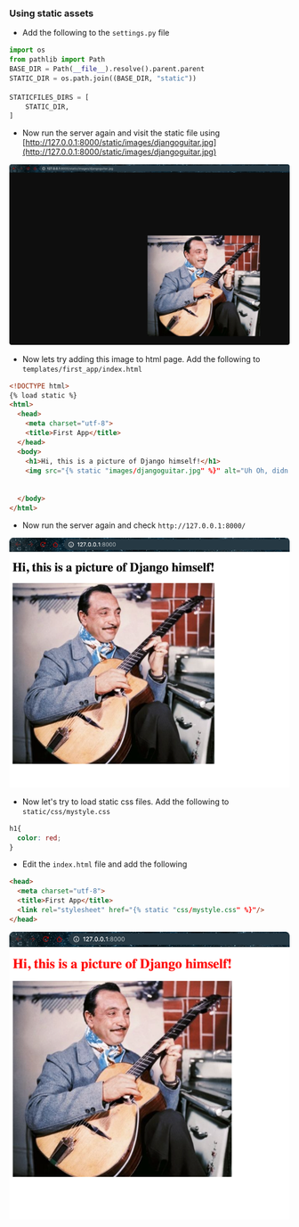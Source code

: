 
### Using static assets

- Add the following to the `settings.py` file
```python
import os
from pathlib import Path
BASE_DIR = Path(__file__).resolve().parent.parent
STATIC_DIR = os.path.join((BASE_DIR, "static"))

STATICFILES_DIRS = [
    STATIC_DIR,
]
```

- Now run the server again and visit the static file using [http://127.0.0.1:8000/static/images/djangoguitar.jpg](http://127.0.0.1:8000/static/images/djangoguitar.jpg)

![](https://github.com/codeaprendiz/_assets/blob/master/html-css-kitchen/django-task5-static-files.png)


- Now lets try adding this image to html page. Add the following to `templates/first_app/index.html`
```html
<!DOCTYPE html>
{% load static %}
<html>
  <head>
    <meta charset="utf-8">
    <title>First App</title>
  </head>
  <body>
    <h1>Hi, this is a picture of Django himself!</h1>
    <img src="{% static "images/djangoguitar.jpg" %}" alt="Uh Oh, didn't show!">


  </body>
</html>
```

- Now run the server again and check `http://127.0.0.1:8000/`


![](https://github.com/codeaprendiz/_assets/blob/master/html-css-kitchen/django-static-files-part2.png)

- Now let's try to load static css files. Add the following to `static/css/mystyle.css`

```css
h1{
  color: red;
}
```

- Edit the `index.html` file and add the following
```html
<head>
  <meta charset="utf-8">
  <title>First App</title>
  <link rel="stylesheet" href="{% static "css/mystyle.css" %}"/>
</head>
```

![](https://github.com/codeaprendiz/_assets/blob/master/html-css-kitchen/django-static-part3.png)